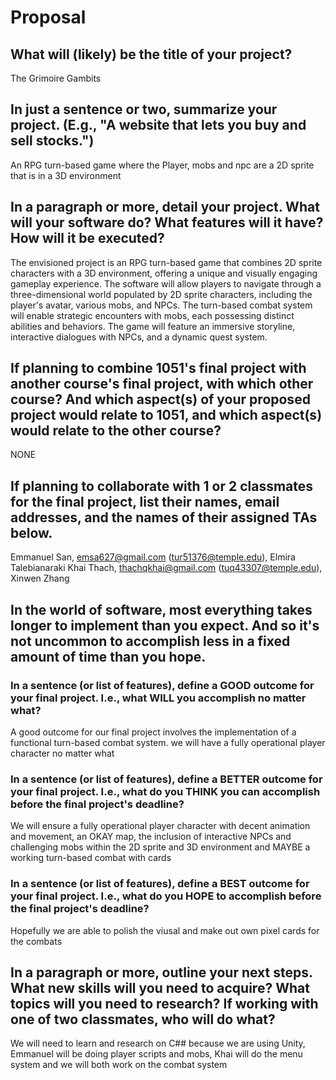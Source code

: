 # Proposal

## What will (likely) be the title of your project?

The Grimoire Gambits

## In just a sentence or two, summarize your project. (E.g., "A website that lets you buy and sell stocks.")

An RPG turn-based game where the Player, mobs and npc are a 2D sprite that is in a 3D environment

## In a paragraph or more, detail your project. What will your software do? What features will it have? How will it be executed?

The envisioned project is an RPG turn-based game that combines 2D sprite characters with a 3D environment, offering a unique and visually engaging gameplay experience. The software will allow players to navigate through a three-dimensional world populated by 2D sprite characters, including the player's avatar, various mobs, and NPCs. The turn-based combat system will enable strategic encounters with mobs, each possessing distinct abilities and behaviors. The game will feature an immersive storyline, interactive dialogues with NPCs, and a dynamic quest system.

## If planning to combine 1051's final project with another course's final project, with which other course? And which aspect(s) of your proposed project would relate to 1051, and which aspect(s) would relate to the other course?

NONE

## If planning to collaborate with 1 or 2 classmates for the final project, list their names, email addresses, and the names of their assigned TAs below.

Emmanuel San, emsa627@gmail.com (tur51376@temple.edu), Elmira Talebianaraki
Khai Thach, thachqkhai@gmail.com (tuq43307@temple.edu), Xinwen Zhang

## In the world of software, most everything takes longer to implement than you expect. And so it's not uncommon to accomplish less in a fixed amount of time than you hope.

### In a sentence (or list of features), define a GOOD outcome for your final project. I.e., what WILL you accomplish no matter what?

A good outcome for our final project involves the implementation of a functional turn-based combat system. we will have a fully operational player character no matter what

### In a sentence (or list of features), define a BETTER outcome for your final project. I.e., what do you THINK you can accomplish before the final project's deadline?

We will ensure a fully operational player character with decent animation and movement, an OKAY map, the inclusion of interactive NPCs and challenging mobs within the 2D sprite and 3D environment and MAYBE a working turn-based combat with cards

### In a sentence (or list of features), define a BEST outcome for your final project. I.e., what do you HOPE to accomplish before the final project's deadline?

Hopefully we are able to polish the viusal and make out own pixel cards for the combats

## In a paragraph or more, outline your next steps. What new skills will you need to acquire? What topics will you need to research? If working with one of two classmates, who will do what?

We will need to learn and research on C## because we are using Unity, Emmanuel will be doing player scripts and mobs, Khai will do the menu system and we will both work on the combat system
